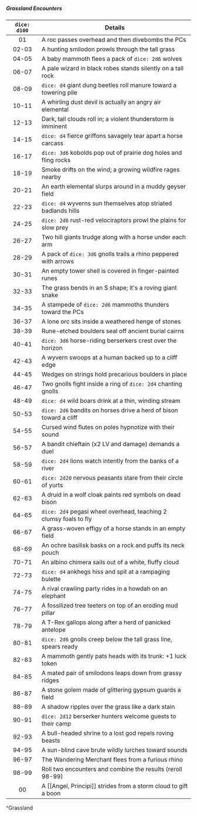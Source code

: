 ##### Grassland Encounters
| `dice: d100` | Details                                                            |
|:------------:| ------------------------------------------------------------------ |
|      01      | A roc passes overhead and then divebombs the PCs                   |
|    02-03     | A hunting smilodon prowls through the tall grass                   |
|    04-05     | A baby mammoth flees a pack of `dice: 2d6` wolves                  |
|    06-07     | A pale wizard in black robes stands silently on a tall rock        |
|    08-09     | `dice: d4` giant dung beetles roll manure toward a towering pile   |
|    10-11     | A whirling dust devil is actually an angry air elemental           |
|    12-13     | Dark, tall clouds roll in; a violent thunderstorm is imminent      |
|    14-15     | `dice: d4` fierce griffons savagely tear apart a horse carcass     |
|    16-17     | `dice: 3d6` kobolds pop out of prairie dog holes and fling rocks   |
|    18-19     | Smoke drifts on the wind; a growing wildfire rages nearby          |
|    20-21     | An earth elemental slurps around in a muddy geyser field           |
|    22-23     | `dice: d4` wyverns sun themselves atop striated badlands hills     |
|    24-25     | `dice: 2d6` rust-red velociraptors prowl the plains for slow prey  |
|    26-27     | Two hill giants trudge along with a horse under each arm           |
|    28-29     | A pack of `dice: 3d6` gnolls trails a rhino peppered with arrows   |
|    30-31     | An empty tower shell is covered in finger-painted runes            |
|    32-33     | The grass bends in an S shape; it's a roving giant snake           |
|    34-35     | A stampede of `dice: 2d6` mammoths thunders toward the PCs         |
|    36-37     | A lone orc sits inside a weathered henge of stones                 |
|    38-39     | Rune-etched boulders seal off ancient burial cairns                |
|    40-41     | `dice: 3d6` horse-riding berserkers crest over the horizon         |
|    42-43     | A wyvern swoops at a human backed up to a cliff edge               |
|    44-45     | Wedges on strings hold precarious boulders in place                |
|    46-47     | Two gnolls fight inside a ring of `dice: 2d4` chanting gnolls      |
|    48-49     | `dice: d4` wild boars drink at a thin, winding stream              |
|    50-53     | `dice: 2d6` bandits on horses drive a herd of bison toward a cliff |
|    54-55     | Cursed wind flutes on poles hypnotize with their sound             |
|    56-57     | A bandit chieftain (x2 LV and damage) demands a duel               |
|    58-59     | `dice: 2d4` lions watch intently from the banks of a river         |
|    60-61     | `dice: 2d20` nervous peasants stare from their circle of yurts     |
|    62-63     | A druid in a wolf cloak paints red symbols on dead bison           |
|    64-65     | `dice: 2d4` pegasi wheel overhead, teaching 2 clumsy foals to fly  |
|    66-67     | A grass-woven effigy of a horse stands in an empty field           |
|    68-69     | An ochre basilisk basks on a rock and puffs its neck pouch         |
|    70-71     | An albino chimera sails out of a white, fluffy cloud               |
|    72-73     | `dice: d4` ankhegs hiss and spit at a rampaging bulette            |
|    74-75     | A rival crawling party rides in a howdah on an elephant            |
|    76-77     | A fossilized tree teeters on top of an eroding mud pillar          |
|    78-79     | A T-Rex gallops along after a herd of panicked antelope            |
|    80-81     | `dice: 2d6` gnolls creep below the tall grass line, spears ready   |
|    82-83     | A mammoth gently pats heads with its trunk: +1 luck token          |
|    84-85     | A mated pair of smilodons leaps down from grassy ridges            |
|    86-87     | A stone golem made of glittering gypsum guards a field             |
|    88-89     | A shadow ripples over the grass like a dark stain                  |
|    90-91     | `dice: 2d12` berserker hunters welcome guests to their camp        |
|    92-93     | A bull-headed shrine to a lost god repels roving beasts            |
|    94-95     | A sun-blind cave brute wildly lurches toward sounds                |
|    96-97     | The Wandering Merchant flees from a furious rhino                  |
|    98-99     | Roll two encounters and combine the results (reroll 98-99)         |
|      00      | A [[Angel, Principi]] strides from a storm cloud to gift a boon    |
^Grassland